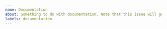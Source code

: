 ```yaml
---
name: Documentation
about: Something to do with documentation. Note that this issue will get transferred over to `lando/docs`
labels: documentation
---
```

